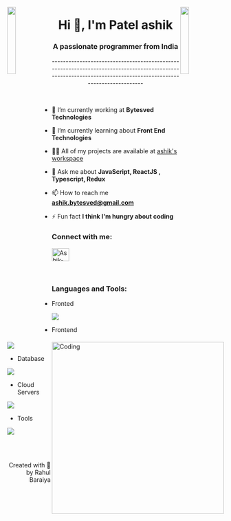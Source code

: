 <img align="left" src="https://user-images.githubusercontent.com/65187002/144930161-2f783401-8d27-4fdf-a2f7-cc0ba32f1f1f.gif" width="20%" style="display:inline;"><img align="right" src="https://user-images.githubusercontent.com/65187002/144930161-2f783401-8d27-4fdf-a2f7-cc0ba32f1f1f.gif" width="20%" style="display:inline;">

<h1 align="center">Hi 👋, I'm Patel ashik</h1>
<h3 align="center">A passionate programmer from India</h3>

<p align="center"> -------------------------------------------------------------------------------------------------------------------------------------------------------------- </p>

<img align="right" alt="Coding" width="400" src="https://camo.githubusercontent.com/40165a147c3dcea0fa1db780bb533fc5f98546ccfb9d5d05ddb2f429277f5348/68747470733a2f2f616e616c7974696373696e6469616d61672e636f6d2f77702d636f6e74656e742f75706c6f6164732f323031382f31322f646576656c6f7065722d6472696262626c652e676966">
<br>

- 🔭 I’m currently working at **Bytesved Technologies**

- 🌱 I’m currently learning about **Front End Technologies**    

- 👨‍💻 All of my projects are available at [ashik's workspace]((https://github.com/patelashik17))

- 💬 Ask me about **JavaScript, ReactJS , Typescript, Redux**

- 📫 How to reach me **ashik.bytesved@gmail.com**

- ⚡ Fun fact **I think I'm hungry about coding**

<h3 align="left">Connect with me:</h3>
<p align="left">
<a href="(https://www.linkedin.com/in/patel-ashik-388639232?utm_source=share&utm_campaign=share_via&utm_content=profile&utm_medium=android_app )" target="blank"><img align="center" src="https://raw.githubusercontent.com/rahuldkjain/github-profile-readme-generator/master/src/images/icons/Social/linked-in-alt.svg" alt="Ashik-patel" height="30" width="40" /></a>
</p>
<br>
<h3 align="left">Languages and Tools:</h3>

- Fronted
<p align="left">
  <a href="https://skillicons.dev">
    <img src="https://skillicons.dev/icons?i=js,nodejs,expressjs,redis,pug" />
  </a>
</p>

- Frontend
<p align="left">
  <a href="https://skillicons.dev">
    <img src="https://skillicons.dev/icons?i=js,css,html" />
  </a>
</p>

- Database
<p align="left">
  <a href="https://skillicons.dev">
    <img src="https://skillicons.dev/icons?i=mongodb" />
  </a>
</p>

- Cloud Servers
<p align="left">
  <a href="https://skillicons.dev">
    <img src="https://skillicons.dev/icons?i=firebase" />
  </a>
</p>

- Tools
<p align="left">
  <a href="https://skillicons.dev">
    <img src="https://skillicons.dev/icons?i=git,docker,linux,vscode,postman,putty" />
  </a>
</p>
<br/>

<br>
<p align="right" > Created with 🧡 by Rahul Baraiya</a></p>
